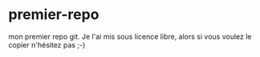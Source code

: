 # premier-repo
mon premier repo git.
Je l'ai mis sous licence libre, alors si vous voulez le copier n'hésitez pas ;-)

